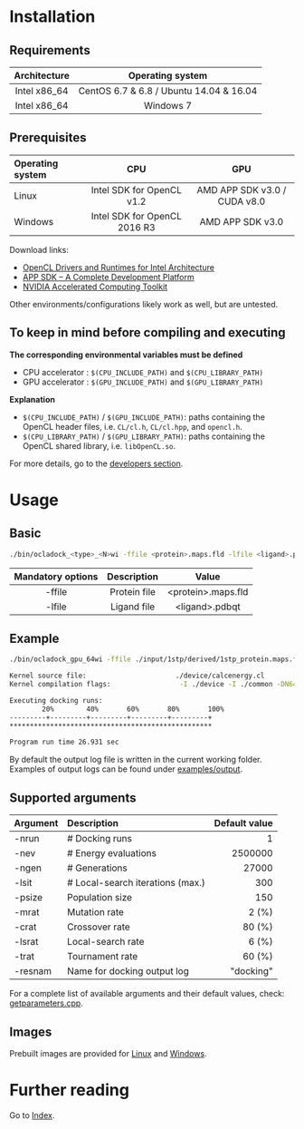 # Installation

## Requirements

| Architecture | Operating system                        |
|:------------:|:---------------------------------------:|
| Intel x86_64 | CentOS 6.7 & 6.8 / Ubuntu 14.04 & 16.04 |
| Intel x86_64 | Windows 7                               |

## Prerequisites

| Operating system | CPU                          | GPU                            |
|:-----------------|:----------------------------:|:------------------------------:|
| Linux            | Intel SDK for OpenCL v1.2    | AMD APP SDK v3.0 / CUDA v8.0   |
| Windows          | Intel SDK for OpenCL 2016 R3 | AMD APP SDK v3.0               |

Download links:
* [OpenCL Drivers and Runtimes for Intel Architecture](https://software.intel.com/en-us/articles/opencl-drivers)
* [APP SDK – A Complete Development Platform](http://developer.amd.com/amd-accelerated-parallel-processing-app-sdk/)
* [NVIDIA Accelerated Computing Toolkit](https://developer.nvidia.com/accelerated-computing-toolkit)

Other environments/configurations likely work as well, but are untested.

## To keep in mind before compiling and executing

**The corresponding environmental variables must be defined**
* CPU accelerator : `$(CPU_INCLUDE_PATH)` and `$(CPU_LIBRARY_PATH)`
* GPU accelerator : `$(GPU_INCLUDE_PATH)` and `$(GPU_LIBRARY_PATH)` 

**Explanation**
* `$(CPU_INCLUDE_PATH)` / `$(GPU_INCLUDE_PATH)`: paths containing the OpenCL header files, i.e. `CL/cl.h`, `CL/cl.hpp`, and `opencl.h`.
* `$(CPU_LIBRARY_PATH)` / `$(GPU_LIBRARY_PATH)`: paths containing the OpenCL shared library, i.e. `libOpenCL.so`.

For more details, go to the [developers section](readme_developers.md).

# Usage

## Basic
```zsh
./bin/ocladock_<type>_<N>wi -ffile <protein>.maps.fld -lfile <ligand>.pdbqt -nrun <nruns>
```
| Mandatory options | Description   | Value                     |
|:-----------------:|:-------------:|:-------------------------:|
| -ffile            |Protein file   |&lt;protein&gt;.maps.fld   |
| -lfile            |Ligand file    |&lt;ligand&gt;.pdbqt       |

## Example
```zsh
./bin/ocladock_gpu_64wi -ffile ./input/1stp/derived/1stp_protein.maps.fld -lfile ./input/1stp/derived/1stp_ligand.pdbqt -nrun 10

Kernel source file:                      ./device/calcenergy.cl                  
Kernel compilation flags:                 -I ./device -I ./common -DN64WI        

Executing docking runs:
        20%        40%       60%       80%       100%
---------+---------+---------+---------+---------+
**************************************************

Program run time 26.931 sec 
```

By default the output log file is written in the current working folder. Examples of output logs can be found under [examples/output](examples/output/).

## Supported arguments

| Argument | Description                  | Default value |
|:---------|:-----------------------------|--------------:|
| -nrun    | # Docking runs               | 1             |
| -nev     | # Energy evaluations         | 2500000       |
| -ngen    | # Generations                | 27000         |
| -lsit    | # Local-search iterations (max.) | 300       |
| -psize   | Population size              | 150           |
| -mrat    | Mutation rate                | 2 (%)         |
| -crat    | Crossover rate               | 80 (%)        |
| -lsrat   | Local-search rate            | 6 (%)         |
| -trat    | Tournament rate              | 60 (%)        |
| -resnam  | Name for docking output log  | "docking"     |

For a complete list of available arguments and their default values, check: [getparameters.cpp](host/src/getparameters.cpp).

## Images
Prebuilt images are provided for [Linux](prebuilt/linux) and [Windows](prebuilt/windows).

# Further reading
Go to [Index](doc/readme/home.md).

